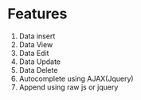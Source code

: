 # Features

1. Data insert 
2. Data View 
3. Data Edit 
4. Data  Update
5. Data  Delete
6. Autocomplete using AJAX(Jquery)
7. Append using raw js or jquery


